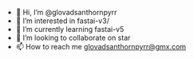- 👋 Hi, I’m @glovadsanthornpyrr
- 👀 I’m interested in fastai-v3/
- 🌱 I’m currently learning fastai-v5
- 💞️ I’m looking to collaborate on star
- 📫 How to reach me glovadsanthornpyrr@gmx.com
<!---
glovadsanthornpyrr/glovadsanthornpyrr is a ✨ special ✨ repository because its `README.md` (this file) appears on your GitHub profile.
You can click the Preview link to take a look at your changes.
--->
